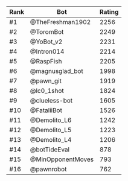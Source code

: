 Rank|Bot|Rating
---|---|---
#1|@TheFreshman1902|2256
#2|@ToromBot|2249
#3|@YoBot_v2|2231
#4|@Intron014|2214
#5|@RaspFish|2205
#6|@magnusglad_bot|1998
#7|@pawn_git|1919
#8|@lc0_1shot|1824
#9|@clueless-bot|1605
#10|@FataliiBot|1526
#11|@Demolito_L6|1242
#12|@Demolito_L5|1223
#13|@Demolito_L4|1206
#14|@botTideEval|878
#15|@MinOpponentMoves|793
#16|@pawnrobot|762
